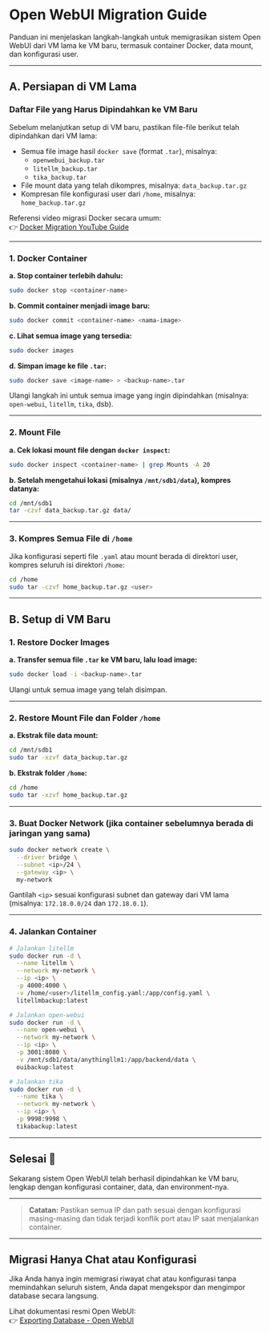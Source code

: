 # Open WebUI Migration Guide

Panduan ini menjelaskan langkah-langkah untuk memigrasikan sistem Open WebUI dari VM lama ke VM baru, termasuk container Docker, data mount, dan konfigurasi user.

---

## A. Persiapan di VM Lama

### Daftar File yang Harus Dipindahkan ke VM Baru

Sebelum melanjutkan setup di VM baru, pastikan file-file berikut telah dipindahkan dari VM lama:

- Semua file image hasil `docker save` (format `.tar`), misalnya:
  - `openwebui_backup.tar`
  - `litellm_backup.tar`
  - `tika_backup.tar`
- File mount data yang telah dikompres, misalnya: `data_backup.tar.gz`
- Kompresan file konfigurasi user dari `/home`, misalnya: `home_backup.tar.gz`

Referensi video migrasi Docker secara umum:\
👉 [Docker Migration YouTube Guide](https://youtu.be/QskmB4fb-uo?si=sWTQPROMhJvWvaGq)

---

### 1. Docker Container

**a. Stop container terlebih dahulu:**

```bash
sudo docker stop <container-name>
```

**b. Commit container menjadi image baru:**

```bash
sudo docker commit <container-name> <nama-image>
```

**c. Lihat semua image yang tersedia:**

```bash
sudo docker images
```

**d. Simpan image ke file **`.tar`**:**

```bash
sudo docker save <image-name> > <backup-name>.tar
```

Ulangi langkah ini untuk semua image yang ingin dipindahkan (misalnya: `open-webui`, `litellm`, `tika`, dsb).

---

### 2. Mount File

**a. Cek lokasi mount file dengan **`docker inspect`**:**

```bash
sudo docker inspect <container-name> | grep Mounts -A 20
```

**b. Setelah mengetahui lokasi (misalnya **`/mnt/sdb1/data`**), kompres datanya:**

```bash
cd /mnt/sdb1
tar -czvf data_backup.tar.gz data/
```

---

### 3. Kompres Semua File di `/home`

Jika konfigurasi seperti file `.yaml` atau mount berada di direktori user, kompres seluruh isi direktori `/home`:

```bash
cd /home
sudo tar -czvf home_backup.tar.gz <user>
```

---

## B. Setup di VM Baru

### 1. Restore Docker Images

**a. Transfer semua file **`.tar`** ke VM baru, lalu load image:**

```bash
sudo docker load -i <backup-name>.tar
```

Ulangi untuk semua image yang telah disimpan.

---

### 2. Restore Mount File dan Folder `/home`

**a. Ekstrak file data mount:**

```bash
cd /mnt/sdb1
sudo tar -xzvf data_backup.tar.gz
```

**b. Ekstrak folder **`/home`**:**

```bash
cd /home
sudo tar -xzvf home_backup.tar.gz
```

---

### 3. Buat Docker Network (jika container sebelumnya berada di jaringan yang sama)

```bash
sudo docker network create \
  --driver bridge \
  --subnet <ip>/24 \
  --gateway <ip> \
  my-network
```

Gantilah `<ip>` sesuai konfigurasi subnet dan gateway dari VM lama (misalnya: `172.18.0.0/24` dan `172.18.0.1`).

---

### 4. Jalankan Container

```bash
# Jalankan litellm
sudo docker run -d \
  --name litellm \
  --network my-network \
  --ip <ip> \
  -p 4000:4000 \
  -v /home/<user>/litellm_config.yaml:/app/config.yaml \
  litellmbackup:latest

# Jalankan open-webui
sudo docker run -d \
  --name open-webui \
  --network my-network \
  --ip <ip> \
  -p 3001:8080 \
  -v /mnt/sdb1/data/anythingllm1:/app/backend/data \
  ouibackup:latest

# Jalankan tika
sudo docker run -d \
  --name tika \
  --network my-network \
  --ip <ip> \
  -p 9998:9998 \
  tikabackup:latest
```

---

## Selesai 🎉

Sekarang sistem Open WebUI telah berhasil dipindahkan ke VM baru, lengkap dengan konfigurasi container, data, dan environment-nya.

---

> **Catatan:** Pastikan semua IP dan path sesuai dengan konfigurasi masing-masing dan tidak terjadi konflik port atau IP saat menjalankan container.

---

## Migrasi Hanya Chat atau Konfigurasi

Jika Anda hanya ingin memigrasi riwayat chat atau konfigurasi tanpa memindahkan seluruh sistem, Anda dapat mengekspor dan mengimpor database secara langsung.

Lihat dokumentasi resmi Open WebUI:  
👉 [Exporting Database - Open WebUI](https://docs.openwebui.com/tutorials/database#exporting-database)

